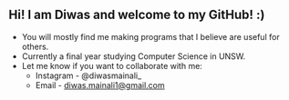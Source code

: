 ## Hi! I am Diwas and welcome to my GitHub! :)

+ You will mostly find me making programs that I believe are useful for others.
+ Currently a final year studying Computer Science in UNSW.
+ Let me know if you want to collaborate with me:
  + Instagram - @diwasmainali_
  + Email - diwas.mainali1@gmail.com

